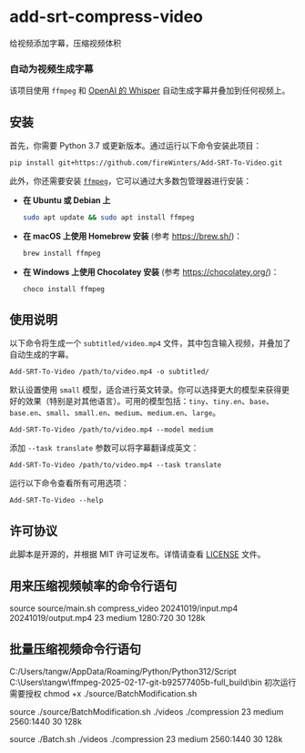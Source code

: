 <!--
 * @Author: Diana Tang
 * @Date: 2025-02-18 10:03:11
 * @LastEditors: DianaLeoTang wangyaotang0228@gmail.com
 * @Description: some description
 * @FilePath: /add-srt-compress-video/README-cn.md
-->
# add-srt-compress-video
给视频添加字幕，压缩视频体积

### 自动为视频生成字幕

该项目使用 `ffmpeg` 和 [OpenAI 的 Whisper](https://openai.com/blog/whisper) 自动生成字幕并叠加到任何视频上。

## 安装

首先，你需要 Python 3.7 或更新版本。通过运行以下命令安装此项目：

```
pip install git+https://github.com/fireWinters/Add-SRT-To-Video.git
```

此外，你还需要安装 [`ffmpeg`](https://ffmpeg.org/)，它可以通过大多数包管理器进行安装：

- **在 Ubuntu 或 Debian 上**

  ```bash
  sudo apt update && sudo apt install ffmpeg
  ```

- **在 macOS 上使用 Homebrew 安装** (参考 https://brew.sh/)：

  ```bash
  brew install ffmpeg
  ```

- **在 Windows 上使用 Chocolatey 安装** (参考 https://chocolatey.org/)：

  ```bash
  choco install ffmpeg
  ```

## 使用说明

以下命令将生成一个 `subtitled/video.mp4` 文件，其中包含输入视频，并叠加了自动生成的字幕。

```
Add-SRT-To-Video /path/to/video.mp4 -o subtitled/
```

默认设置使用 `small` 模型，适合进行英文转录。你可以选择更大的模型来获得更好的效果（特别是对其他语言）。可用的模型包括：`tiny`、`tiny.en`、`base`、`base.en`、`small`、`small.en`、`medium`、`medium.en`、`large`。

```
Add-SRT-To-Video /path/to/video.mp4 --model medium
```

添加 `--task translate` 参数可以将字幕翻译成英文：

```
Add-SRT-To-Video /path/to/video.mp4 --task translate
```

运行以下命令查看所有可用选项：

```
Add-SRT-To-Video --help
```

## 许可协议

此脚本是开源的，并根据 MIT 许可证发布。详情请查看 [LICENSE](LICENSE) 文件。



## 用来压缩视频帧率的命令行语句
source source/main.sh
compress_video 20241019/input.mp4 20241019/output.mp4 23 medium 1280:720 30 128k

## 批量压缩视频命令行语句
C:/Users/tangw/AppData/Roaming/Python/Python312/Script
C:\Users\tangw\ffmpeg-2025-02-17-git-b92577405b-full_build\bin
初次运行需要授权
chmod +x ./source/BatchModification.sh

source ./source/BatchModification.sh ./videos ./compression 23 medium 2560:1440 30 128k



source ./Batch.sh ./videos ./compression 23 medium 2560:1440 30 128k